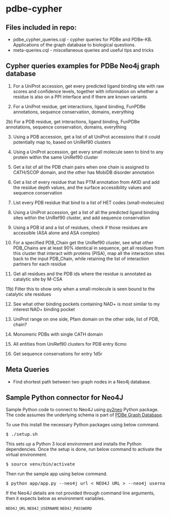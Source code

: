 # pdbe-cypher

## Files included in repo:

- pdbe_cypher_queries.cql - cypher queries for PDBe and PDBe-KB. Applications of the graph database to biological questions.
- meta-queries.cql - miscellaneous queries and useful tips and tricks 

## Cypher queries examples for PDBe Neo4j graph database

1) For a UniProt accession, get every predicted ligand binding site with raw scores and confidence levels, together with information on whether a residue is also on a PPI interface and if there are known variants

2) For a UniProt residue, get interactions, ligand binding, FunPDBe annotations, sequence conservation, domains, everything

2b) For a PDB residue, get interactions, ligand binding, FunPDBe annotations, sequence conservation, domains, everything

3) Using a PDB accession, get a list of all UniProt accessions that it could potentially map to, based on UniRef90 clusters

4) Using a UniProt accession, get every small molecule seen to bind to any protein within the same UniRef90 cluster

5) Get a list of all the PDB chain pairs when one chain is assigned to CATH/SCOP domain, and the other has MobiDB disorder annotation

6) Get a list of every residue that has PTM annotation from AKID and add the residue depth values, and the surface accessibility values and sequence conservation

7) List every PDB residue that bind to a list of HET codes (small-molecules)

8) Using a UniProt accession, get a list of all the predicted ligand binding sites within the UniRef90 cluster, and add sequence conservation

9) Using a PDB id and a list of residues, check if those residues are accessible (ASA alone and ASA complex)

10) For a specified PDB_Chain get the UniRef90 cluster, see what other PDB_Chains are at least 90% identical in sequence, get all residues from this cluster that interact with proteins (PISA), map all the interaction sites back to the input PDB_Chain, while retaining the list of interaction partners for each residue

11) Get all residues and the PDB ids where the residue is annotated as catalytic site by M-CSA

11b) Filter this to show only when a small-molecule is seen bound to the catalytic site residues

12) See what other binding pockets containing NAD+ is most similar to my interest NAD+ binding pocket

13) UniProt range on one side, Pfam domain on the other side, list of PDB, chain?

14) Monomeric PDBs with single CATH domain

15) All entities from UniRef90 clusters for PDB entry 6cmo

16) Get sequence conservations for entry 1d5r

## Meta Queries
- Find shortest path between two graph nodes in a Neo4j database.


## Sample Python connector for Neo4J

Sample Python code to connect to Neo4J using [py2neo](https://github.com/technige/py2neo.git) Python package. The code assumes the underlying schema is part of [PDBe Graph Database](https://www.ebi.ac.uk/pdbe/pdbe-kb/schema).

To use this install the necessary Python packages using below command.

<pre>
$ ./setup.sh
</pre>

This sets up a Python 3 local environment and installs the Python dependencies. Once the setup is done, run below command to activate the virtual environment.

<pre>
$ source venv/bin/activate
</pre>

Then run the sample app using below command.

<pre>
$ python app/app.py --neo4j_url < NEO4J URL > --neo4j_username < NEO4J USERNAME > --neo4j_password < NEO4J PASSWORD > --uniprot_accession < A UniProt Accession >
</pre>

If the Neo4J details are not provided through command line arguments, then it expects below as environment variables.

`NEO4J_URL`
`NEO4J_USERNAME`
`NEO4J_PASSWORD`

